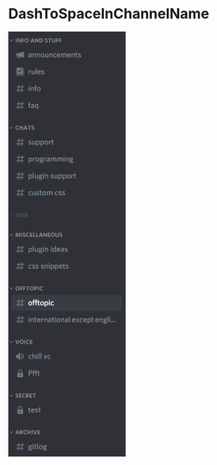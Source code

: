 # DashToSpaceInChannelName

![Preview of plugin](https://github.com/Niemiets/BD_Plugins/blob/main/DashToSpaceInChannelName/preview.png?raw=true)
